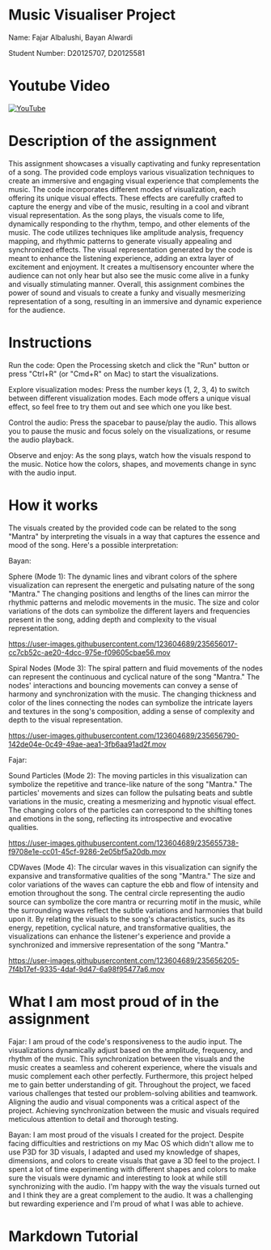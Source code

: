 # Music Visualiser Project

Name: Fajar Albalushi,
Bayan Alwardi

Student Number: D20125707,
D20125581

# Youtube Video

[![YouTube](https://user-images.githubusercontent.com/123570704/235653303-596fd465-284e-43c2-a2e4-f6dcb338d83a.jpg)](https://www.youtube.com/watch?v=5zI0J1447Vs)


# Description of the assignment
This assignment showcases a visually captivating and funky representation of a song. The provided code employs various visualization techniques to create an immersive and engaging visual experience that complements the music. The code incorporates different modes of visualization, each offering its unique visual effects. These effects are carefully crafted to capture the energy and vibe of the music, resulting in a cool and vibrant visual representation. As the song plays, the visuals come to life, dynamically responding to the rhythm, tempo, and other elements of the music. The code utilizes techniques like amplitude analysis, frequency mapping, and rhythmic patterns to generate visually appealing and synchronized effects. The visual representation generated by the code is meant to enhance the listening experience, adding an extra layer of excitement and enjoyment. It creates a multisensory encounter where the audience can not only hear but also see the music come alive in a funky and visually stimulating manner. Overall, this assignment combines the power of sound and visuals to create a funky and visually mesmerizing representation of a song, resulting in an immersive and dynamic experience for the audience.

# Instructions
Run the code:
Open the Processing sketch and click the "Run" button or press "Ctrl+R" (or "Cmd+R" on Mac) to start the visualizations.

Explore visualization modes:
Press the number keys (1, 2, 3, 4) to switch between different visualization modes.
Each mode offers a unique visual effect, so feel free to try them out and see which one you like best.

Control the audio:
Press the spacebar to pause/play the audio.
This allows you to pause the music and focus solely on the visualizations, or resume the audio playback.

Observe and enjoy:
As the song plays, watch how the visuals respond to the music.
Notice how the colors, shapes, and movements change in sync with the audio input.

# How it works
The visuals created by the provided code can be related to the song "Mantra" by interpreting the visuals in a way that captures the essence and mood of the song. Here's a possible interpretation:

Bayan:

Sphere (Mode 1):
The dynamic lines and vibrant colors of the sphere visualization can represent the energetic and pulsating nature of the song "Mantra."
The changing positions and lengths of the lines can mirror the rhythmic patterns and melodic movements in the music.
The size and color variations of the dots can symbolize the different layers and frequencies present in the song, adding depth and complexity to the visual representation.

https://user-images.githubusercontent.com/123604689/235656017-cc7cb52c-ae20-4dcc-975e-f09605cbae56.mov

Spiral Nodes (Mode 3):
The spiral pattern and fluid movements of the nodes can represent the continuous and cyclical nature of the song "Mantra."
The nodes' interactions and bouncing movements can convey a sense of harmony and synchronization with the music.
The changing thickness and color of the lines connecting the nodes can symbolize the intricate layers and textures in the song's composition, adding a sense of complexity and depth to the visual representation.

https://user-images.githubusercontent.com/123604689/235656790-142de04e-0c49-49ae-aea1-3fb6aa91ad2f.mov

Fajar:

Sound Particles (Mode 2):
The moving particles in this visualization can symbolize the repetitive and trance-like nature of the song "Mantra."
The particles' movements and sizes can follow the pulsating beats and subtle variations in the music, creating a mesmerizing and hypnotic visual effect.
The changing colors of the particles can correspond to the shifting tones and emotions in the song, reflecting its introspective and evocative qualities.

https://user-images.githubusercontent.com/123604689/235655738-f9708e1e-cc01-45cf-9286-2e05bf5a20db.mov

CDWaves (Mode 4):
The circular waves in this visualization can signify the expansive and transformative qualities of the song "Mantra."
The size and color variations of the waves can capture the ebb and flow of intensity and emotion throughout the song.
The central circle representing the audio source can symbolize the core mantra or recurring motif in the music, while the surrounding waves reflect the subtle variations and harmonies that build upon it.
By relating the visuals to the song's characteristics, such as its energy, repetition, cyclical nature, and transformative qualities, the visualizations can enhance the listener's experience and provide a synchronized and immersive representation of the song "Mantra."

https://user-images.githubusercontent.com/123604689/235656205-7f4b17ef-9335-4daf-9d47-6a98f95477a6.mov

# What I am most proud of in the assignment
Fajar:
I am proud of the code's responsiveness to the audio input. The visualizations dynamically adjust based on the amplitude, frequency, and rhythm of the music. This synchronization between the visuals and the music creates a seamless and coherent experience, where the visuals and music complement each other perfectly. Furthermore, this project helped me to gain better understanding of git. Throughout the project, we faced various challenges that tested our problem-solving abilities and teamwork. Aligning the audio and visual components was a critical aspect of the project. Achieving synchronization between the music and visuals required meticulous attention to detail and thorough testing. 

Bayan:
I am most proud of the visuals I created for the project. Despite facing difficulties and restrictions on my Mac OS which didn't allow me to use P3D for 3D visuals, I adapted and used my knowledge of shapes, dimensions, and colors to create visuals that gave a 3D feel to the project. I spent a lot of time experimenting with different shapes and colors to make sure the visuals were dynamic and interesting to look at while still synchronizing with the audio. I'm happy with the way the visuals turned out and I think they are a great complement to the audio. It was a challenging but rewarding experience and I'm proud of what I was able to achieve.

# Markdown Tutorial




